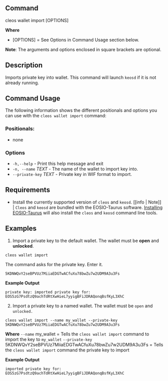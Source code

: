 ## Command
cleos wallet import [OPTIONS]

**Where**
* [OPTIONS] = See Options in Command Usage section below.

**Note**: The arguments and options enclosed in square brackets are optional.

## Description
Imports private key into wallet. This command will launch `keosd` if it is not already running.

## Command Usage
The following information shows the different positionals and options you can use with the `cleos wallet import` command:

### Positionals:
- none
### Options
- `-h,--help` - Print this help message and exit
- `-n, --name` _TEXT_ - The name of the wallet to import key into.
- `--private-key` _TEXT_ - Private key in WIF format to import.

## Requirements
* Install the currently supported version of `cleos` and `keosd`.
[[info | Note]]
| `Cleos` and `keosd` are bundled with the EOSIO-Taurus software. [Installing EOSIO-Taurus](../../../00_install/index.md) will also install the `cleos` and `keosd`  command line tools.

## Examples
1. Import a private key to the default wallet. The wallet must be **open** and **unlocked**.
```shell
cleos wallet import
```

The command asks for the private key. Enter it.

```shell
5KDNWQvY2seBPVUz7MiiaEDGTwACfuXu78bwZu7w2UDM9A3u3Fs
```

**Example Output**
```shell
private key: imported private key for: EOS5zG7PsdtzQ9achTdRtXwHieL7yyigBFiJDRAQonqBsfKyL3XhC
```

2. Import a private key to a named wallet. The wallet must be `open` and `unlocked.`
```shell
cleos wallet import --name my_wallet --private-key 5KDNWQvY2seBPVUz7MiiaEDGTwACfuXu78bwZu7w2UDM9A3u3Fs
```
**Where**
`--name` my_wallet = Tells the `cleos wallet import` command to import the key to `my_wallet`
`--private-key` 5KDNWQvY2seBPVUz7MiiaEDGTwACfuXu78bwZu7w2UDM9A3u3Fs = Tells the `cleos wallet import` command the private key to import

**Example Output**
```shell
imported private key for: EOS5zG7PsdtzQ9achTdRtXwHieL7yyigBFiJDRAQonqBsfKyL3XhC
```
